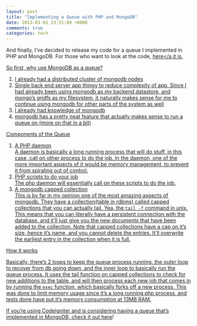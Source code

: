 ```yaml
---
layout: post
title: "Implementing a Queue with PHP and MongoDB"
date: 2013-03-01 23:51:09 +0800
comments: true
categories: tech
---
```


And finally, I&#8217;ve decided to release my code for a queue I implemented in PHP and MongoDB. For those who want to look at the code, <a href="https://github.com/laurenceputra/Codeigniter-Mongo-Queue" target="_blank">here</a it is.</p> <p>
  So first, why use MongoDB as a queue?
</p>

<ol>
  <li>
    I already had a distributed cluster of mongodb nodes
  </li>
  <li>
    Single back end server app thingy to reduce complexity of app. Since I had already been using mongodb as my backend datastore, and mongo&#8217;s gridfs as my filesystem, it naturally makes sense for me to continue using mongodb for other parts of the system as well
  </li>
  <li>
    I already had knowledge of mongodb
  </li>
  <li>
    mongodb has a pretty neat feature that actually makes sense to run a queue on (more on that in a bit)
  </li>
</ol>

<p>
  Components of the Queue
</p>

<ol>
  <li>
    A PHP daemon<br />A daemon is basically a long running process that will do stuff, in this case, call on other process to do the job. In the daemon, one of the more important aspects of it would be memory management, to prevent it from spiraling out of control.
  </li>
  <li>
    PHP scripts to do your job<br />The php daemon will essentially call on these scripts to do the job.
  </li>
  <li>
    A mongodb capped collection<br />This is by far in my opinion one of the most amazing aspects of mongodb. They have a collection(table in rdbms) called capped collections that you can actually tail. Yea, the <code>tail -f</code> command in unix. This means that you can literally have a persistent connection with the database, and it&#8217;ll just give you the new documents that have been added to the collection. Note that capped collections have a cap on it&#8217;s size, hence it&#8217;s name, and you cannot delete the entries. It&#8217;ll overwrite the earliest entry in the collection when it is full.
  </li>
</ol>

<p>
  How it works
</p>

<p>
  Basically, there&#8217;s 2 loops to keep the queue process running, the outer loop to recover from db going down, and the inner loop to basically run the queue process. It uses the tail function on capped collections to check for new additions to the table, and will then process each new job that comes in by running the <code>exec</code> function, which basically forks off a new process. This was done to limit memory usage since it&#8217;s a long running php process, and tests done have put it&#8217;s memory consumption at 13MB RAM.
</p>

<p>
  If you&#8217;re using Codeigniter and is considering having a queue that&#8217;s implemented in MongoDB, check it out <a href="https://github.com/laurenceputra/Codeigniter-Mongo-Queue" target="_blank">here</a>!
</p>

<p>
</p>
